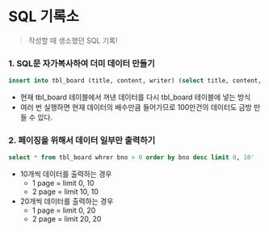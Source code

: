 # SQL 기록소
>작성할 때 생소했던 SQL 기록!

### 1. SQL문 자가복사하여 더미 데이터 만들기
~~~sql
insert into tbl_board (title, content, writer) (select title, content, writer from tbl_board);
~~~
  - 현재 tbl_board 테이블에서 꺼낸 데이터를 다시 tbl_board 테이블에 넣는 방식
  - 여러 번 실행하면 현재 데이터의 배수만큼 들어가므로 100만건의 데이터도 금방 만들 수 있다.

### 2. 페이징을 위해서 데이터 일부만 출력하기
~~~sql
select * from tbl_board whrer bno > 0 order by bno desc limit 0, 10'
~~~
  - 10개씩 데이터를 출력하는 경우
    - 1 page = limit 0, 10
    - 2 page = limit 10, 10
  - 20개씩 데이터를 출력하는 경우
    - 1 page = limit 0, 20
    - 2 page = limit 20, 20
